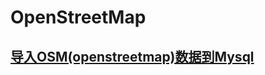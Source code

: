 


# OpenStreetMap

## [导入OSM(openstreetmap)数据到Mysql](https://wiyi.org/importing-osm-into-mysql.html) 




